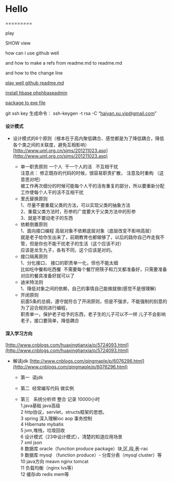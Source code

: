 # Hello
=========

play

SHOW view

how can i use github well

and how to make a refs from readme.md to readme.md

and how to the change line

[play well github readme.md](https://github.com/guodongxiaren/README "github readme edit")

[install hbase phphbaseadmin](https://github.com/hivefans/phphbaseadmin)

[package to exe file](http://www.cnblogs.com/icewee/articles/2073203.html "jar包转换exe")

git ssh key 生成命令： ssh-keygen -t rsa -C “haiyan.xu.vip@gmail.com”  

#### 设计模式

* 设计模式的6个原则（根本在于高内聚低耦合、感觉都是为了降低耦合，降低各个类之间的关联度，避免互相影响）
[http://www.uml.org.cn/sjms/201211023.asp](http://www.uml.org.cn/sjms/201211023.asp)

 	* 单一职责原则
		一个人  干一个人的活   不互相干扰  
		注意点： 修正既存的代码的时候，很容易职责扩散， 注意及时重构 （这意思对吧）	 
		被工作再次细分的时候可能每个人干的活有重复的部分，所以要重新分配工作使每个人干的活不互相干扰	
	* 里氏替换原则  
		1、尽量不要重载父类的方法，可以实现父类的抽象方法  
		2、重载父类方法时，形参的广度要大于父类方法中的形参  
		3、就是不要动老子的东西  
	* 依赖倒置原则  
		1、面向接口编程 高层对象不依赖底层对象（底层改变不影响高层）  
		就是老子给你生出来了，前期教育也都做够了，以后的路你自己咋走我不管，但是你也不能干扰老子的生活（这个应该不对）  
		应该是龙生九子，各有不同，这个应该是对的。  
	* 接口隔离原则  
		1、分化接口， 接口的职责单一化，但也不能太细  
		比如吃中餐和吃西餐  不需要每个餐厅把筷子和刀叉都准备好，只需要准备对应的餐具准备好就可以了  
	* 迪米特法则  
		1、降低对象之间的依赖，自己的事情自己能做就做(感觉不是很理解)  
	* 开闭原则  
		 前面5条的总纲，遵守就符合了开闭原则，但是不强求，不能强制的刻意的为了迎合规则进行编程，  
		 职责单一，保护老子给予的东西，老子生的儿子可以不一样 儿子不会影响老子，接口要简单，降低耦合


#### 深入学习方向

[http://www.cnblogs.com/huaxingtianxia/p/5724093.html](http://www.cnblogs.com/huaxingtianxia/p/5724093.html)  
* 解读jdk  [http://www.cnblogs.com/qingmaple/p/6076296.html](http://www.cnblogs.com/qingmaple/p/6076296.html)  



	* 第一  读jdk  
	
	* 第二  经常编写代码 做实例  
	 
	* 第三   系统分析师 整合 记录 10000小时  
	 	1.java基础 java高级   
		2 http协议，servlet，structs框架的思想。  
		3 spring 深入理解ioc aop 事务控制  
		4 Hibernate mybatis  
		5 jvm,堆栈，垃圾回收  
		6 设计模式（23中设计模式），清楚的知道应用场景  
		7 xml json  
		8 数据库 oracle（function produce package）块,区,段,表-rac  
		9 数据库 mysql （function produce）- 分库分表（mysql cluster）等  
		10 java方向 meavn nginx tomcat  
		11 负载均衡（nginx lvs等）    
		12 缓存db redis mem等  
